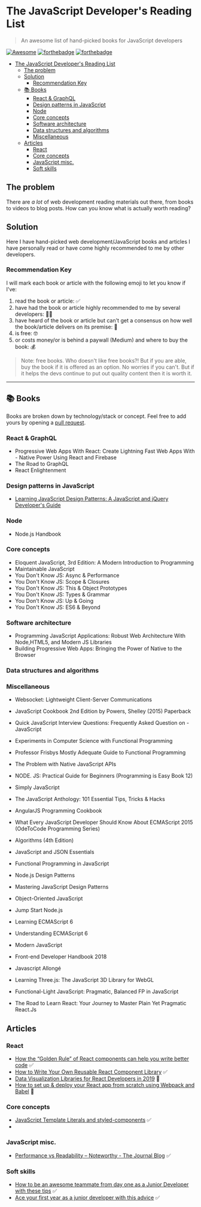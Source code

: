 # The JavaScript Developer's Reading List

> An awesome list of hand-picked books for JavaScript developers

[![Awesome](https://awesome.re/badge-flat.svg)](https://awesome.re) [![forthebadge](https://forthebadge.com/images/badges/built-with-love.svg)](https://forthebadge.com) [![forthebadge](https://forthebadge.com/images/badges/cc-0.svg)](https://forthebadge.com)
- [The JavaScript Developer's Reading List](#the-javascript-developers-reading-list)
  - [The problem](#the-problem)
  - [Solution](#solution)
    - [Recommendation Key](#recommendation-key)
  - [📚 Books](#%F0%9F%93%9A-books)
    - [React & GraphQL](#react--graphql)
    - [Design patterns in JavaScript](#design-patterns-in-javascript)
    - [Node](#node)
    - [Core concepts](#core-concepts)
    - [Software architecture](#software-architecture)
    - [Data structures and algorithms](#data-structures-and-algorithms)
    - [Miscellaneous](#miscellaneous)
  - [Articles](#articles)
    - [React](#react)
    - [Core concepts](#core-concepts-1)
    - [JavaScript misc.](#javascript-misc)
    - [Soft skills](#soft-skills)


## The problem

There are *a lot* of web development reading materials out there, from books to videos to blog posts. How can you know what is actually worth reading?

## Solution

Here I have hand-picked web development/JavaScript books and articles I have personally read or have come highly recommended to me by other developers.

### Recommendation Key

I will mark each book or article with the following emoji to let you know if I've:

1. read the book or article: ✅
2. have had the book or article highly recommended to me by several developers: 👍🏾
3. have heard of the book or article but can't get a consensus on how well the book/article delivers on its premise: 🧐
4. is free: 🤓
5. or costs money/or is behind a paywall (Medium) and where to buy the book: 💰

> Note: free books. Who doesn't like free books?! But if you are able, buy the book if it is offered as an option. No worries if you can't. But if it helps the devs continue to put out quality content then it is worth it.

---

## 📚 Books

Books are broken down by technology/stack or concept. Feel free to add yours by opening a [pull request](https://github.com/twhite96/web-dev-must-reads/pulls).


### React & GraphQL
- Progressive Web Apps With React: Create Lightning Fast Web Apps With - Native Power Using React and Firebase
- The Road to GraphQL
- React Enlightenment

### Design patterns in JavaScript
- [Learning JavaScript Design Patterns: A JavaScript and jQuery Developer's Guide](https://addyosmani.com/resources/essentialjsdesignpatterns/book/)

### Node
- Node.js Handbook


### Core concepts
- Eloquent JavaScript, 3rd Edition: A Modern Introduction to Programming
- Maintainable JavaScript
- You Don't Know JS: Async & Performance
- You Don't Know JS: Scope & Closures
- You Don't Know JS: This & Object Prototypes
- You Don't Know JS: Types & Grammar
- You Don’t Know JS: Up & Going
- You Don't Know JS: ES6 & Beyond

### Software architecture
- Programming JavaScript Applications: Robust Web Architecture With Node,HTML5, and Modern JS Libraries
- Building Progressive Web Apps: Bringing the Power of Native to the Browser

### Data structures and algorithms

### Miscellaneous
- Websocket: Lightweight Client-Server Communications





- JavaScript Cookbook 2nd Edition by Powers, Shelley (2015) Paperback
- Quick JavaScript Interview Questions: Frequently Asked Question on - JavaScript
- Experiments in Computer Science with Functional Programming
- Professor Frisbys Mostly Adequate Guide to Functional Programming
- The Problem with Native JavaScript APIs
- NODE. JS: Practical Guide for Beginners (Programming is Easy Book 12)
- Simply JavaScript
- The JavaScript Anthology: 101 Essential Tips, Tricks & Hacks
- AngularJS Programming Cookbook
- What Every JavaScript Developer Should Know About ECMAScript 2015 (OdeToCode Programming Series)
- Algorithms (4th Edition)
- JavaScript and JSON Essentials
- Functional Programming in JavaScript
- Node.js Design Patterns
- Mastering JavaScript Design Patterns
- Object-Oriented JavaScript
- Jump Start Node.js
- Learning ECMAScript 6
- Understanding ECMAScript 6
- Modern JavaScript
- Front-end Developer Handbook 2018
- Javascript Allongé
- Learning Three.js: The JavaScript 3D Library for WebGL
- Functional-Light JavaScript: Pragmatic, Balanced FP in JavaScript
- The Road to Learn React: Your Journey to Master Plain Yet Pragmatic React.Js

## Articles

### React
- [How the “Golden Rule” of React components can help you write better code](https://medium.freecodecamp.org/how-the-golden-rule-of-react-components-can-help-you-write-better-code-127046b478eb) ✅
- [How to Write Your Own Reusable React Component Library](https://itnext.io/how-to-write-your-own-reusable-react-component-library-a57dc7c9a210) ✅
- [Data Visualization Libraries for React Developers in 2019](https://medium.com/dailyjs/data-visualization-libraries-for-react-developers-in-2019-a2b9c01262f8) 🧐
- [How to set up & deploy your React app from scratch using Webpack and Babel](https://medium.freecodecamp.org/how-to-set-up-deploy-your-react-app-from-scratch-using-webpack-and-babel-a669891033d4) 🧐

### Core concepts
- [JavaScript Template Literals and styled-components](https://medium.com/@celsius/javascript-template-literals-and-styled-components-d18f97500ffd) ✅
-

### JavaScript misc.
- [Performance vs Readability – Noteworthy - The Journal Blog](https://blog.usejournal.com/performance-vs-readability-2e9332730790) ✅


### Soft skills
- [How to be an awesome teammate from day one as a Junior Developer with these tips](https://medium.freecodecamp.org/how-to-be-an-awesome-teammate-from-day-one-as-a-junior-developer-with-these-tips-725f04000059) ✅
- [Ace your first year as a junior developer with this advice](https://medium.freecodecamp.org/ace-your-first-year-as-a-junior-developer-with-this-advice-bbc68b6fe2d9) ✅
